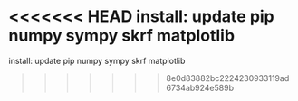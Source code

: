 <<<<<<< HEAD
install:
    update pip
    numpy
    sympy
    skrf
    matplotlib
=======
install:
    update pip
    numpy
    sympy
    skrf
    matplotlib
>>>>>>> 8e0d83882bc2224230933119ad6734ab924e589b
    